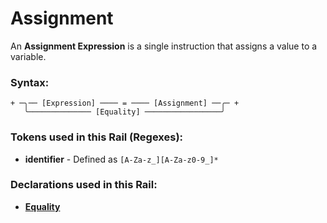 
# Assignment

An **Assignment Expression** is a single instruction
that assigns a value to a variable.

### Syntax:

    + ─╮── [Expression] ──── = ──── [Assignment] ──╭─ +
       ╰────────────── [Equality] ─────────────────╯

### Tokens used in this Rail (Regexes):

- **identifier** - Defined as `[A-Za-z_][A-Za-z0-9_]*`

### Declarations used in this Rail:

- [**Equality**](EX-Equality.md)
